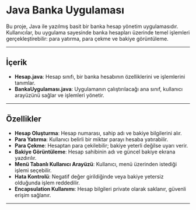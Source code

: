 # Java Banka Uygulaması

Bu proje, Java ile yazılmış basit bir banka hesap yönetim uygulamasıdır. Kullanıcılar, bu uygulama sayesinde banka hesapları üzerinde temel işlemleri gerçekleştirebilir: para yatırma, para çekme ve bakiye görüntüleme.

---

## İçerik

- **Hesap.java**: Hesap sınıfı, bir banka hesabının özelliklerini ve işlemlerini tanımlar.
- **BankaUygulaması.java**: Uygulamanın çalıştırılacağı ana sınıf, kullanıcı arayüzünü sağlar ve işlemleri yönetir.

---

## Özellikler

- **Hesap Oluşturma**: Hesap numarası, sahip adı ve bakiye bilgilerini alır.
- **Para Yatırma**: Kullanıcı belirli bir miktar parayı hesaba yatırabilir.
- **Para Çekme**: Hesaptan para çekilebilir; bakiye yeterli değilse uyarı verir.
- **Bakiye Görüntüleme**: Hesap sahibinin adı ve güncel bakiye ekrana yazdırılır.
- **Menü Tabanlı Kullanıcı Arayüzü**: Kullanıcı, menü üzerinden istediği işlemi seçebilir.
- **Hata Kontrolü**: Negatif değer girildiğinde veya bakiye yetersiz olduğunda işlem reddedilir.
- **Encapsulation Kullanımı**: Hesap bilgileri private olarak saklanır, güvenli erişim sağlanır.

---


